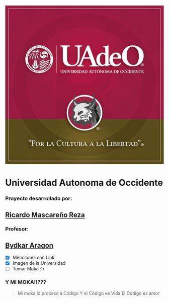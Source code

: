 ![LINCES](PIC_LINCES.jpeg)
# Universidad Autonoma de Occidente
### Proyecto desarrollado por:
## [Ricardo Mascareño Reza](https://github.com/Falconx94)

### Profesor:
## [Bydkar Aragon](https://github.com/bidkar)

-[x] Menciones con Link
-[x] Imagen de la Universidad
-[ ] Tomar Moka :')

### Y MI MOKA!!???
>Mi moka lo proceso a Código
>Y el Código es Vida
>El Codigo es amor